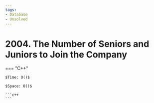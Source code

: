 ```yaml
---
tags:
- Database
- Unsolved
---
```



# 2004. The Number of Seniors and Juniors to Join the Company

=== "C++"

    $Time: O()$

    $Space: O()$

    ```c++
    ```